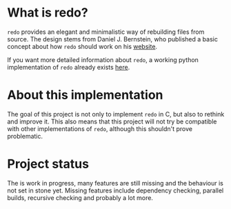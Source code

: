 # What is redo?
`redo` provides an elegant and minimalistic way of rebuilding files from source. The design stems from Daniel J. Bernstein, who published a basic concept about how `redo` should work on his [website](http://cr.yp.to/redo.html).

If you want more detailed information about `redo`, a working python implementation of `redo` already exists [here](https://github.com/apenwarr/redo).

# About this implementation
The goal of this project is not only to implement `redo` in C, but also to rethink and improve it. This also means that this project will not try be compatible with other implementations of `redo`, although this shouldn't prove problematic.

# Project status
The is work in progress, many features are still missing and the behaviour is not set in stone yet. Missing features include dependency checking, parallel builds, recursive checking and probably a lot more.